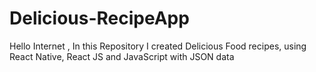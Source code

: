 # Delicious-RecipeApp
Hello Internet , In this Repository I created Delicious Food recipes, using React Native, React JS and JavaScript with JSON data
